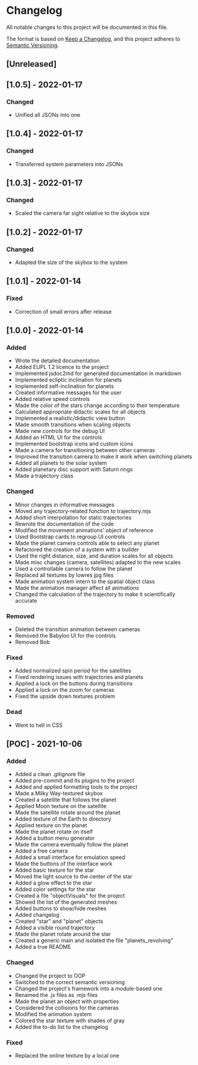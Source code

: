 # Changelog

All notable changes to this project will be documented in this file.

The format is based on [Keep a Changelog](https://keepachangelog.com/en/1.0.0/),
and this project adheres to [Semantic Versioning](https://semver.org/spec/v2.0.0.html).

## [Unreleased]

## [1.0.5] - 2022-01-17

### Changed

- Unified all JSONs into one

## [1.0.4] - 2022-01-17

### Changed

- Transferred system parameters into JSONs

## [1.0.3] - 2022-01-17

### Changed

- Scaled the camera far sight relative to the skybox size

## [1.0.2] - 2022-01-17

### Changed

- Adapted the size of the skybox to the system

## [1.0.1] - 2022-01-14

### Fixed

- Correction of small errors after release

## [1.0.0] - 2022-01-14

### Added

- Wrote the detailed documentation
- Added EUPL 1.2 licence to the project
- Implemented jsdoc2md for generated documentation in markdown
- Implemented ecliptic inclination for planets
- Implemented self-inclination for planets
- Created informative messages for the user
- Added relative speed controls
- Made the color of the stars change according to their temperature
- Calculated appropriate didactic scales for all objects
- Implemented a realistic/didactic view button
- Made smooth transitions when scaling objects
- Made new controls for the debug UI
- Added an HTML UI for the controls
- Implemented bootstrap icons and custom icons
- Made a camera for transitioning between other cameras
- Improved the transition camera to make it work when switching planets
- Added all planets to the solar system
- Added planetary disc support with Saturn rings
- Made a trajectory class

### Changed

- Minor changes in informative messages
- Moved any trajectory-related function to trajectory.mjs
- Added short interpolation for static trajectories
- Rewrote the documentation of the code
- Modified the movement animations' object of reference
- Used Bootstrap cards to regroup UI controls
- Made the planet camera controls able to select any planet
- Refactored the creation of a system with a builder
- Used the right distance, size, and duration scales for all objects
- Made misc changes (camera, satellites) adapted to the new scales
- Used a controllable camera to follow the planet
- Replaced all textures by lowres jpg files
- Made animation system intern to the spatial object class
- Made the animation manager affect all animations
- Changed the calculation of the trajectory to make it scientifically accurate

### Removed

- Deleted the transition animation between cameras
- Removed the Babylon UI for the controls
- Removed Bob

### Fixed

- Added normalized spin period for the satellites
- Fixed rendering issues with trajectories and planets
- Applied a lock on the buttons during transitions
- Applied a lock on the zoom for cameras
- Fixed the upside down textures problem

### Dead

- Went to hell in CSS

## [POC] - 2021-10-06

### Added

- Added a clean .gitignore file
- Added pre-commit and its plugins to the project
- Added and applied formatting tools to the project
- Made a Milky Way-textured skybox
- Created a satellite that follows the planet
- Applied Moon texture on the satellite
- Made the satellite rotate around the planet
- Added texture of the Earth to directory
- Applied texture on the planet
- Made the planet rotate on itself
- Added a button menu generator
- Made the camera eventually follow the planet
- Added a free camera
- Added a small interface for emulation speed
- Made the buttons of the interface work
- Added basic texture for the star
- Moved the light source to the center of the star
- Added a glow effect to the star
- Added color settings for the star
- Created a file "objectVisuals" for the project
- Showed the list of the generated meshes
- Added buttons to show/hide meshes
- Added changelog
- Created "star" and "planet" objects
- Added a visible round trajectory
- Made the planet rotate around the star
- Created a generic main and isolated the file "planets_revolving"
- Added a true README

### Changed

- Changed the project to OOP
- Switched to the correct semantic versioning
- Changed the project's framework into a module-based one
- Renamed the .js files as .mjs files
- Made the planet an object with properties
- Considered the collisions for the cameras
- Modified the animation system
- Colored the star texture with shades of gray
- Added the to-do list to the changelog

### Fixed

- Replaced the online texture by a local one
